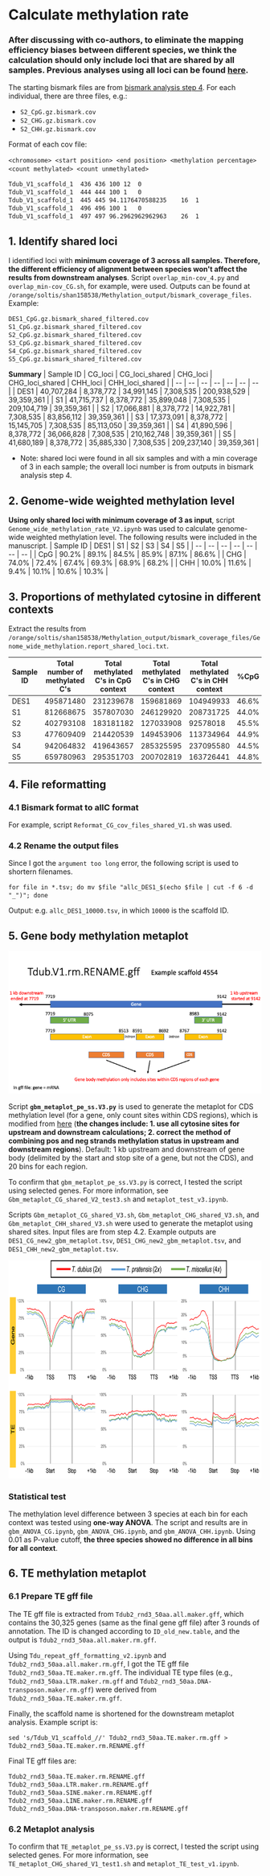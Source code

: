 # Calculate methylation rate
### After discussing with co-authors, to eliminate the mapping efficiency biases between different species, we think the calculation should only include loci that are shared by all samples. Previous analyses using all loci can be found [here](https://github.com/GatorShan/Tragopogon-Methylation-Project/tree/master/Calculate_methylation_rate/previous_analyses).

The starting bismark files are from [bismark analysis step 4](https://github.com/GatorShan/Tragopogon-Methylation-Project/tree/master/bismark_analysis#4-extract-bismark-methylation-profiles). For each individual, there are three files, e.g.:
  - `S2_CpG.gz.bismark.cov`
  - `S2_CHG.gz.bismark.cov`
  - `S2_CHH.gz.bismark.cov`

Format of each cov file:

`<chromosome> <start position> <end position> <methylation percentage> <count methylated> <count unmethylated>`

```
Tdub_V1_scaffold_1	436	436	100	12	0
Tdub_V1_scaffold_1	444	444	100	1	0
Tdub_V1_scaffold_1	445	445	94.1176470588235	16	1
Tdub_V1_scaffold_1	496	496	100	1	0
Tdub_V1_scaffold_1	497	497	96.2962962962963	26	1
```

## 1. Identify shared loci
I identified loci with **minimum coverage of 3 across all samples. Therefore, the different efficiency of alignment between species won't affect the results from downstream analyses**. Script `overlap_min-cov_4.py` and `overlap_min-cov_CG.sh`, for example, were used. Outputs can be found at `/orange/soltis/shan158538/Methylation_output/bismark_coverage_files`. Example:
```
DES1_CpG.gz.bismark_shared_filtered.cov
S1_CpG.gz.bismark_shared_filtered.cov
S2_CpG.gz.bismark_shared_filtered.cov
S3_CpG.gz.bismark_shared_filtered.cov
S4_CpG.gz.bismark_shared_filtered.cov
S5_CpG.gz.bismark_shared_filtered.cov
```

**Summary**
| Sample ID | CG_loci | CG_loci_shared | CHG_loci | CHG_loci_shared | CHH_loci | CHH_loci_shared |
| -- | -- | -- | -- | -- | -- | -- |
| DES1 | 40,707,284 | 8,378,772 | 34,991,145 | 7,308,535 | 200,938,529 | 39,359,361 |
| S1 | 41,715,737 | 8,378,772 | 35,899,048 | 7,308,535 | 209,104,719 | 39,359,361 |
| S2 | 17,066,881 | 8,378,772 | 14,922,781 | 7,308,535 | 83,856,112 | 39,359,361 |
| S3 | 17,373,091 | 8,378,772 | 15,145,705 | 7,308,535 | 85,113,050 | 39,359,361 |
| S4 | 41,890,596 | 8,378,772 | 36,066,828 | 7,308,535 | 210,162,748 | 39,359,361 |
| S5 | 41,680,189 | 8,378,772 | 35,885,330 | 7,308,535 | 209,237,140 | 39,359,361 |
* Note: shared loci were found in all six samples and with a min coverage of 3 in each sample; the overall loci number is from outputs in bismark analysis step 4.

## 2. Genome-wide weighted methylation level
**Using only shared loci with minimum coverage of 3 as input**, script `Genome_wide_methylation_rate_V2.ipynb` was used to calculate genome-wide weighted methylation level. The following results were included in the manuscript.
| Sample ID | DES1 | S1 | S2 | S3 | S4 | S5 |
| -- | -- | -- | -- | -- | -- | -- |
| CpG | 90.2% | 89.1% | 84.5% | 85.9% | 87.1% | 86.6% |
| CHG | 74.0% | 72.4% | 67.4% | 69.3% | 68.9% | 68.2% |
| CHH | 10.0% | 11.6% | 9.4% | 10.1% | 10.6% | 10.3% |

## 3. Proportions of methylated cytosine in different contexts
Extract the results from `/orange/soltis/shan158538/Methylation_output/bismark_coverage_files/Genome_wide_methylation.report_shared_loci.txt`.

| Sample ID | Total number of methylated C's | Total methylated C's in CpG context | Total methylated C's in CHG context | Total methylated C's in CHH context | %CpG | %CHG | %CHH |
| -- | -- | -- | -- | -- | -- | -- | -- |
| DES1 | 495871480| 231239678| 159681869| 104949933| 46.6%| 32.2%| 21.2%|
| S1 | 812668675 | 357807030| 246129920| 208731725| 44.0%| 30.3%| 25.7%|
| S2 | 402793108 | 183181182| 127033908| 92578018| 45.5%| 31.5%| 23.0%|
| S3 | 477609409| 214420539 | 149453906| 113734964| 44.9%| 31.3%| 23.8%|
| S4 | 942064832 | 419643657 | 285325595| 237095580| 44.5%| 30.3%| 25.2%|
| S5 | 659780963 | 295351703 | 200702819| 163726441| 44.8%| 30.4%| 24.8%|

## 4. File reformatting
### 4.1 Bismark format to allC format
For example, script `Reformat_CG_cov_files_shared_V1.sh` was used.
### 4.2 Rename the output files
Since I got the `argument too long` error, the following script is used to shortern filenames.

```
for file in *.tsv; do mv $file "allc_DES1_$(echo $file | cut -f 6 -d "_")"; done
```

Output: e.g. `allc_DES1_10000.tsv`, in which `10000` is the scaffold ID.

## 5. Gene body methylation metaplot
![CDS_metaplot_demo](https://github.com/GatorShan/Tragopogon-Methylation-Project/blob/master/Calculate_methylation_rate/images/CDS_metaplot_demo.png)

Script **`gbm_metaplot_pe_ss.V3.py`** is used to generate the metaplot for CDS methylation level (for a gene, only count sites within CDS regions), which is modified from [here](https://github.com/bhofmei/analysis-scripts/blob/master/methyl/gbm_metaplot_pe.py) (**the changes include: 1. use all cytosine sites for upstream and downstream calculations; 2. correct the method of combining pos and neg strands methylation status in upstream and downstream regions**). Default: 1 kb upstream and downstream of gene body (delimited by the start and stop site of a gene, but not the CDS), and 20 bins for each region.

To confirm that `gbm_metaplot_pe_ss.V3.py` is correct, I tested the script using selected genes. For more information, see `Gbm_metaplot_CG_shared_V2_test3.sh` and `metaplot_test_v3.ipynb`. 

Scripts `Gbm_metaplot_CG_shared_V3.sh`, `Gbm_metaplot_CHG_shared_V3.sh`, and `Gbm_metaplot_CHH_shared_V3.sh` were used to generate the metaplot using shared sites. Input files are from step 4.2. Example outputs are `DES1_CG_new2_gbm_metaplot.tsv`, `DES1_CHG_new2_gbm_metaplot.tsv`, and `DES1_CHH_new2_gbm_metaplot.tsv`.

<img src="https://github.com/GatorShan/Tragopogon-Methylation-Project/blob/master/Calculate_methylation_rate/images/metaplot_shared_loci_06262023.png" width=800 height=434>

### Statistical test
The methylation level difference between 3 species at each bin for each context was tested using **one-way ANOVA**. The script and results are in `gbm_ANOVA_CG.ipynb`, `gbm_ANOVA_CHG.ipynb`, and `gbm_ANOVA_CHH.ipynb`. Using 0.01 as P-value cutoff, **the three species showed no difference in all bins for all context**.

## 6. TE methylation metaplot
### 6.1 Prepare TE gff file
The TE gff file is extracted from `Tdub2_rnd3_50aa.all.maker.gff`, which contains the 30,325 genes (same as the final gene gff file) after 3 rounds of annotation. The ID is changed according to `ID_old_new.table`, and the output is `Tdub2_rnd3_50aa.all.maker.rm.gff`.

Using `Tdu_repeat_gff_formatting_v2.ipynb` and `Tdub2_rnd3_50aa.all.maker.rm.gff`, I got the TE gff file `Tdub2_rnd3_50aa.TE.maker.rm.gff`. The individual TE type files (e.g., `Tdub2_rnd3_50aa.LTR.maker.rm.gff` and `Tdub2_rnd3_50aa.DNA-transposon.maker.rm.gff`) were derived from `Tdub2_rnd3_50aa.TE.maker.rm.gff`.

Finally, the scaffold name is shortened for the downstream metaplot analysis. Example script is:
```
sed 's/Tdub_V1_scaffold_//' Tdub2_rnd3_50aa.TE.maker.rm.gff > Tdub2_rnd3_50aa.TE.maker.rm.RENAME.gff
```

Final TE gff files are:
```
Tdub2_rnd3_50aa.TE.maker.rm.RENAME.gff
Tdub2_rnd3_50aa.LTR.maker.rm.RENAME.gff
Tdub2_rnd3_50aa.SINE.maker.rm.RENAME.gff
Tdub2_rnd3_50aa.LINE.maker.rm.RENAME.gff
Tdub2_rnd3_50aa.DNA-transposon.maker.rm.RENAME.gff
```

### 6.2 Metaplot analysis
To confirm that `TE_metaplot_pe_ss.V3.py` is correct, I tested the script using selected genes. For more information, see `TE_metaplot_CHG_shared_V1_test1.sh` and `metaplot_TE_test_v1.ipynb`. 






